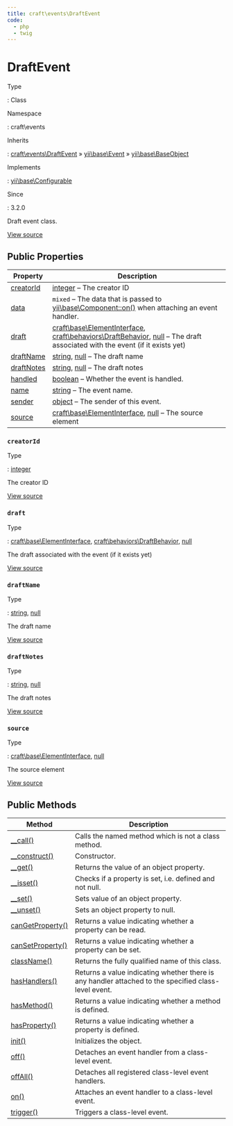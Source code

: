 ```yaml
---
title: craft\events\DraftEvent
code:
  - php
  - twig
---
```


# DraftEvent

Type

:   Class

Namespace

:   craft\events

Inherits

:   [craft\events\DraftEvent](craft-events-draftevent.md) &raquo;
[yii\base\Event](https://www.yiiframework.com/doc/api/2.0/yii-base-event) &raquo;
[yii\base\BaseObject](https://www.yiiframework.com/doc/api/2.0/yii-base-baseobject)

Implements

:   [yii\base\Configurable](https://www.yiiframework.com/doc/api/2.0/yii-base-configurable)

Since

:   3.2.0



Draft event class.





[View source](https://github.com/craftcms/cms/blob/master/src/events/DraftEvent.php)


## Public Properties

| Property                                                                                                       | Description
| -------------------------------------------------------------------------------------------------------------- | -------------------------------------------------------------------------------------------------------------------------------------------------------------------------------------------------------------------------------------
| [creatorId](craft-events-draftevent.md#creatorid)                                                              | [integer](http://php.net/language.types.integer) – The creator ID
| [data](https://www.yiiframework.com/doc/api/2.0/yii-base-event#$data-detail "Defined by yii\base\Event")       | `mixed` – The data that is passed to [yii\base\Component::on()](https://www.yiiframework.com/doc/api/2.0/yii-base-component#on()-detail) when attaching an event handler.
| [draft](craft-events-draftevent.md#draft)                                                                      | [craft\base\ElementInterface](craft-base-elementinterface.md), [craft\behaviors\DraftBehavior](craft-behaviors-draftbehavior.md), [null](http://php.net/language.types.null) – The draft associated with the event (if it exists yet)
| [draftName](craft-events-draftevent.md#draftname)                                                              | [string](http://php.net/language.types.string), [null](http://php.net/language.types.null) – The draft name
| [draftNotes](craft-events-draftevent.md#draftnotes)                                                            | [string](http://php.net/language.types.string), [null](http://php.net/language.types.null) – The draft notes
| [handled](https://www.yiiframework.com/doc/api/2.0/yii-base-event#$handled-detail "Defined by yii\base\Event") | [boolean](http://php.net/language.types.boolean) – Whether the event is handled.
| [name](https://www.yiiframework.com/doc/api/2.0/yii-base-event#$name-detail "Defined by yii\base\Event")       | [string](http://php.net/language.types.string) – The event name.
| [sender](https://www.yiiframework.com/doc/api/2.0/yii-base-event#$sender-detail "Defined by yii\base\Event")   | [object](http://php.net/language.types.object) – The sender of this event.
| [source](craft-events-draftevent.md#source)                                                                    | [craft\base\ElementInterface](craft-base-elementinterface.md), [null](http://php.net/language.types.null) – The source element

### `creatorId`



Type

:   [integer](http://php.net/language.types.integer)



The creator ID



[View source](https://github.com/craftcms/cms/blob/master/src/events/DraftEvent.php#L30)



### `draft`



Type

:   [craft\base\ElementInterface](craft-base-elementinterface.md), [craft\behaviors\DraftBehavior](craft-behaviors-draftbehavior.md), [null](http://php.net/language.types.null)



The draft associated with the event (if it exists yet)



[View source](https://github.com/craftcms/cms/blob/master/src/events/DraftEvent.php#L45)



### `draftName`



Type

:   [string](http://php.net/language.types.string), [null](http://php.net/language.types.null)



The draft name



[View source](https://github.com/craftcms/cms/blob/master/src/events/DraftEvent.php#L35)



### `draftNotes`



Type

:   [string](http://php.net/language.types.string), [null](http://php.net/language.types.null)



The draft notes



[View source](https://github.com/craftcms/cms/blob/master/src/events/DraftEvent.php#L40)



### `source`



Type

:   [craft\base\ElementInterface](craft-base-elementinterface.md), [null](http://php.net/language.types.null)



The source element



[View source](https://github.com/craftcms/cms/blob/master/src/events/DraftEvent.php#L25)







## Public Methods

| Method                                                                                                                                    | Description
| ----------------------------------------------------------------------------------------------------------------------------------------- | ----------------------------------------------------------------------------------------------------
| [__call()](https://www.yiiframework.com/doc/api/2.0/yii-base-baseobject#__call()-detail "Defined by yii\base\BaseObject")                 | Calls the named method which is not a class method.
| [__construct()](https://www.yiiframework.com/doc/api/2.0/yii-base-baseobject#__construct()-detail "Defined by yii\base\BaseObject")       | Constructor.
| [__get()](https://www.yiiframework.com/doc/api/2.0/yii-base-baseobject#__get()-detail "Defined by yii\base\BaseObject")                   | Returns the value of an object property.
| [__isset()](https://www.yiiframework.com/doc/api/2.0/yii-base-baseobject#__isset()-detail "Defined by yii\base\BaseObject")               | Checks if a property is set, i.e. defined and not null.
| [__set()](https://www.yiiframework.com/doc/api/2.0/yii-base-baseobject#__set()-detail "Defined by yii\base\BaseObject")                   | Sets value of an object property.
| [__unset()](https://www.yiiframework.com/doc/api/2.0/yii-base-baseobject#__unset()-detail "Defined by yii\base\BaseObject")               | Sets an object property to null.
| [canGetProperty()](https://www.yiiframework.com/doc/api/2.0/yii-base-baseobject#canGetProperty()-detail "Defined by yii\base\BaseObject") | Returns a value indicating whether a property can be read.
| [canSetProperty()](https://www.yiiframework.com/doc/api/2.0/yii-base-baseobject#canSetProperty()-detail "Defined by yii\base\BaseObject") | Returns a value indicating whether a property can be set.
| [className()](https://www.yiiframework.com/doc/api/2.0/yii-base-baseobject#className()-detail "Defined by yii\base\BaseObject")           | Returns the fully qualified name of this class.
| [hasHandlers()](https://www.yiiframework.com/doc/api/2.0/yii-base-event#hasHandlers()-detail "Defined by yii\base\Event")                 | Returns a value indicating whether there is any handler attached to the specified class-level event.
| [hasMethod()](https://www.yiiframework.com/doc/api/2.0/yii-base-baseobject#hasMethod()-detail "Defined by yii\base\BaseObject")           | Returns a value indicating whether a method is defined.
| [hasProperty()](https://www.yiiframework.com/doc/api/2.0/yii-base-baseobject#hasProperty()-detail "Defined by yii\base\BaseObject")       | Returns a value indicating whether a property is defined.
| [init()](https://www.yiiframework.com/doc/api/2.0/yii-base-baseobject#init()-detail "Defined by yii\base\BaseObject")                     | Initializes the object.
| [off()](https://www.yiiframework.com/doc/api/2.0/yii-base-event#off()-detail "Defined by yii\base\Event")                                 | Detaches an event handler from a class-level event.
| [offAll()](https://www.yiiframework.com/doc/api/2.0/yii-base-event#offAll()-detail "Defined by yii\base\Event")                           | Detaches all registered class-level event handlers.
| [on()](https://www.yiiframework.com/doc/api/2.0/yii-base-event#on()-detail "Defined by yii\base\Event")                                   | Attaches an event handler to a class-level event.
| [trigger()](https://www.yiiframework.com/doc/api/2.0/yii-base-event#trigger()-detail "Defined by yii\base\Event")                         | Triggers a class-level event.








